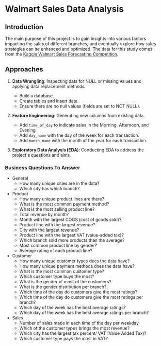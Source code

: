 # Walmart Sales Data Analysis

## Introduction
The main purpose of this project is to gain insights into various factors impacting the sales of different branches, and eventually explore how sales strategies can be enhanced and optimized. The data for this study comes from the [Kaggle Walmart Sales Forecasting Competition](https://www.kaggle.com/c/walmart-recruiting-store-sales-forecasting).

## Approaches
1. **Data Wrangling**: Inspecting data for NULL or missing values and applying data replacement methods.
   - Build a database.
   - Create tables and insert data.
   - Ensure there are no null values (fields are set to NOT NULL).

2. **Feature Engineering**: Generating new columns from existing data.
   - Add `time_of_day` to indicate sales in the Morning, Afternoon, and Evening.
   - Add `day_name` with the day of the week for each transaction.
   - Add `month_name` with the month of the year for each transaction.

3. **Exploratory Data Analysis (EDA)**: Conducting EDA to address the project's questions and aims.

### Business Questions To Answer
- General
  - How many unique cities are in the data?
  - Which city has which branch?
- Product
  - How many unique product lines are there?
  - What is the most common payment method?
  - What is the most selling product line?
  - Total revenue by month?
  - Month with the largest COGS (cost of goods sold)?
  - Product line with the largest revenue?
  - City with the largest revenue?
  - Product line with the largest VAT (value-added tax)?
  - Which branch sold more products than the average?
  - Most common product line by gender?
  - Average rating of each product line?
- Customer
  - How many unique customer types does the data have?
  - How many unique payment methods does the data have?
  - What is the most common customer type?
  - Which customer type buys the most?
  - What is the gender of most of the customers?
  - What is the gender distribution per branch?
  - Which time of the day do customers give the most ratings?
  - Which time of the day do customers give the most ratings per branch?
  - Which day of the week has the best average ratings?
  - Which day of the week has the best average ratings per branch?
- Sales
  - Number of sales made in each time of the day per weekday
  - Which of the customer types brings the most revenue?
  - Which city has the largest tax percent/ VAT (Value Added Tax)?
  - Which customer type pays the most in VAT?

